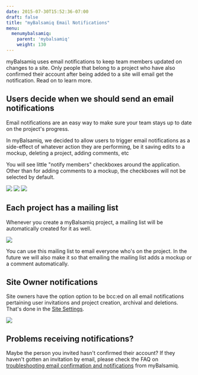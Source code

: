 ```yaml
---
date: 2015-07-30T15:52:36-07:00
draft: false
title: "myBalsamiq Email Notifications"
menu:
  menumybalsamiq:
    parent: 'mybalsamiq'
    weight: 130
---
```


myBalsamiq uses email notifications to keep team members updated on changes to a site. Only people that belong to a project who have also confirmed their account after being added to a site will email get the notification. Read on to learn more.

## Users decide when we should send an email notifications

Email notifications are an easy way to make sure your team stays up to date on the project's progress.

In myBalsamiq, we decided to allow users to trigger email notifications as a side-effect of whatever action they are performing, be it saving edits to a mockup, deleting a project, adding comments, etc

You will see little "notify members" checkboxes around the application. Other than for adding comments to a mockup, the checkboxes will not be selected by default.

![](http://media.balsamiq.com/img/support/docs/myb/notification_comment.png)
![](http://media.balsamiq.com/img/support/docs/myb/notification_delete.png)
![](http://media.balsamiq.com/img/support/docs/myb/notification_editor.png)

## Each project has a mailing list

Whenever you create a myBalsamiq project, a mailing list will be automatically created for it as well.

![](http://media.balsamiq.com/img/support/docs/myb/project-members.png)

You can use this mailing list to email everyone who's on the project. In the future we will also make it so that emailing the mailing list adds a mockup or a comment automatically.

## Site Owner notifications

Site owners have the option option to be bcc:ed on all email notifications pertaining user invitations and project creation, archival and deletions. That's done in the [Site Settings](http://support.balsamiq.com/customer/portal/articles/231911#administration).

![](http://media.balsamiq.com/img/support/docs/myb/notification_siteowner.png)

## Problems receiving notifications? 

Maybe the person you invited hasn't confirmed their account? If they haven't gotten an invitation by email, please check the FAQ on [troubleshooting email confirmation and notifications](http://support.balsamiq.com/customer/portal/articles/236482#troubleshoot) from myBalsamiq.
